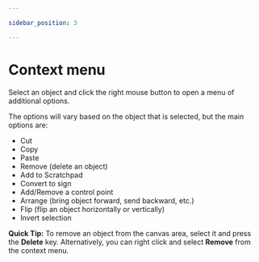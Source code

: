 ```yaml
---

sidebar_position: 3

---
```

# Context menu

Select an object and click the right mouse button to open a menu of additional options.

The options will vary based on the object that is selected, but the main options are:

* Cut
* Copy
* Paste
* Remove (delete an object)
* Add to Scratchpad
* Convert to sign
* Add/Remove a control point
* Arrange (bring object forward, send backward, etc.) 
* Flip (flip an object horizontally or vertically)
* Invert selection

**Quick Tip:** To  remove an object from the canvas area, select it and press the **Delete** key. Alternatively, you can right click and select **Remove** from the context menu.

